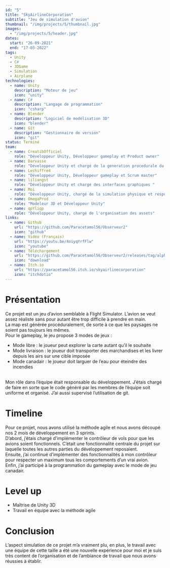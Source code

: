 ```yaml
---
id: "5"
title: "SkyAirlineCorporation"
subtitle: "Jeu de simulation d'avion"
thumbnail: "/img/projects/5/thumbnail.jpg"
images:
  - "/img/projects/5/header.jpg"
dates:
  start: "26-09-2021"
  end: "17-03-2022"
tags:
  - Unity
  - C#
  - 3DGame
  - Simulation
  - Airplane
technologies:
  - name: Unity
    description: "Moteur de jeu"
    icon: "unity"
  - name: C#
    description: "Langage de programmation"
    icon: "csharp"
  - name: Blender
    description: "Logiciel de modélisation 3D"
    icon: "blender"
  - name: Git
    description: "Gestionnaire de version"
    icon: "git"
status: Terminé
team:
  - name: CreatibOfficiel
    role: "Développeur Unity, Développeur gameplay et Product owner"
  - name: Darvasse
    role: "Développeur Unity et chargé de la generation procedurale du terrain"
  - name: Lechiffre4
    role: "Développeur Unity, Développeur gameplay et Scrum master"
  - name: liliangst
    role: "Développeur Unity et chargé des interfaces graphiques "
  - name: Moi
    role: "Développeur Unity, chargé de la simulation physique et responsable du développement"
  - name: OmegaProd
    role: "Modeleur 3D et Développeur Unity"
  - name: qpYliqp
    role: "Développeur Unity, chargé de l'organisation des assets"
links:
  - name: Github
    url: "https://github.com/Paracetamol56/Observeur2"
    icon: "github"
  - name: Vidéo (Français)
    url: "https://youtu.be/4oiyqYrfFlw"
    icon: "youtube"
  - name: Téléchargement
    url: "https://github.com/Paracetamol56/Observeur2/releases/tag/alpha-0.2.0"
    icon: "download"
  - name: Itch.io
    url: "https://paracetamol56.itch.io/skyairlinecorporation"
    icon: "itchdotio"
---
```


# Présentation
Ce projet est un jeu d’avion semblable à Flight Simulator. L’avion se veut assez réaliste sans pour autant être trop difficile à prendre en main.<br/>La map est générée procéduralement, de sorte à ce que les paysages ne soient pas toujours les mêmes.<br/>Pour le gameplay, le jeu propose 3 modes de jeux :<ul><li>Mode libre : le joueur peut explorer la carte autant qu’il le souhaite</li><li>Mode livraison : le joueur doit transporter des marchandises et les livrer depuis les airs sur une cible imposée</li><li>Mode canadair : le joueur doit larguer de l’eau pour éteindre des incendies</li></ul><br/>Mon rôle dans l’équipe était responsable du développement. J’étais chargé de faire en sorte que le code généré par les membres de l’équipe soit uniforme et organisé. J’ai aussi supervisé l’utilisation de git.

# Timeline
Pour ce projet, nous avons utilisé la méthode agile et nous avons découpé nos 2 mois de développement en 3 sprints.<br/>D’abord, j’étais chargé d’implémenter le contrôleur de vols pour que les avions soient fonctionnels. C’était une fonctionnalité centrale du projet sur laquelle toutes les autres parties du développement reposaient.<br/>Ensuite, j’ai continué d’implémenter des fonctionnalités à mon contrôleur pour respecter un maximum tous les comportements d’un vrai avion.<br/>Enfin, j’ai participé à la programmation du gameplay avec le mode de jeu canadair.

# Level up
<ul><li>Maîtrise de Unity 3D</li><li>Travail en équipe avec la méthode agile</li></ul>

# Conclusion
L’aspect simulation de ce projet m’a vraiment plu, en plus, le travail avec une équipe de cette taille a été une nouvelle expérience pour moi et je suis très content de l’organisation et de l’ambiance de travail que nous avons réussies à établir.


